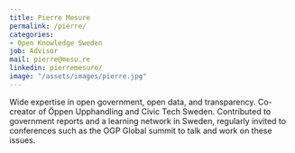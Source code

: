 ```yaml
---
title: Pierre Mesure
permalink: /pierre/
categories:
- Open Knowledge Sweden
job: Advisor
mail: pierre@mesu.re
linkedin: pierremesure/
image: "/assets/images/pierre.jpg"
---
```


Wide expertise in open government, open data, and transparency. Co-creator of Öppen Upphandling and Civic Tech Sweden. Contributed to government reports and a learning network in Sweden, regularly invited to conferences such as the OGP Global summit to talk and work on these issues.
